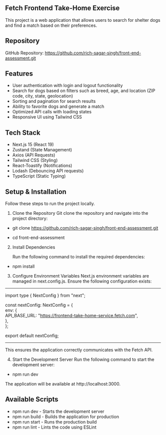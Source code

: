 ## Fetch Frontend Take-Home Exercise

This project is a web application that allows users to search for shelter dogs and find a match based on their preferences.

## Repository

GitHub Repository: https://github.com/rich-sagar-singh/front-end-assessment.git

## Features

- User authentication with login and logout functionality
- Search for dogs based on filters such as breed, age, and location (ZIP code, city, state, geolocation)
- Sorting and pagination for search results
- Ability to favorite dogs and generate a match
- Optimized API calls with loading states
- Responsive UI using Tailwind CSS

## Tech Stack

- Next.js 15 (React 19)
- Zustand (State Management)
- Axios (API Requests)
- Tailwind CSS (Styling)
- React-Toastify (Notifications)
- Lodash (Debouncing API requests)
- TypeScript (Static Typing)

## Setup & Installation

Follow these steps to run the project locally.

1. Clone the Repository
   Git clone the repository and navigate into the project directory:

- git clone https://github.com/rich-sagar-singh/front-end-assessment.git

- cd front-end-assessment

2. Install Dependencies

   Run the following command to install the required dependencies:

- npm install

3. Configure Environment Variables
   Next.js environment variables are managed in next.config.js. Ensure the following configuration exists:

---

import type { NextConfig } from "next";

const nextConfig: NextConfig = {  
 env: {  
 API_BASE_URL: "https://frontend-take-home-service.fetch.com",  
 },  
};

export default nextConfig;

---

This ensures the application correctly communicates with the Fetch API.

4. Start the Development Server
   Run the following command to start the development server:

- npm run dev

The application will be available at http://localhost:3000.

## Available Scripts

- npm run dev - Starts the development server
- npm run build - Builds the application for production
- npm run start - Runs the production build
- npm run lint - Lints the code using ESLint
